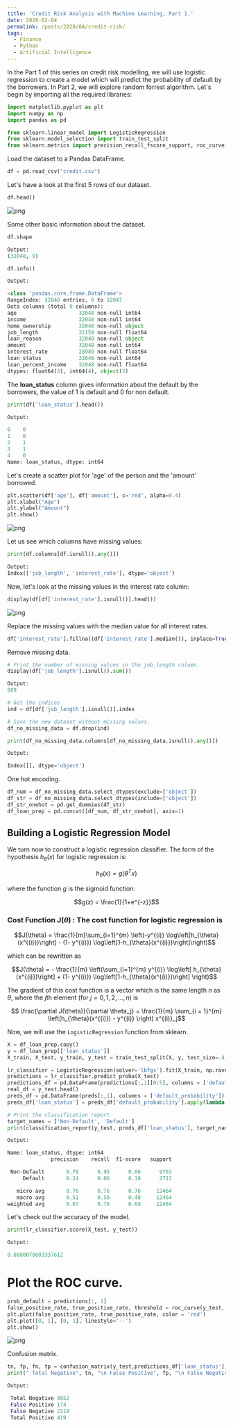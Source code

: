 ```yaml
---
title: 'Credit Risk Analysis with Machine Learning, Part 1.'
date: 2020-02-04
permalink: /posts/2020/04/credit-risk/
tags:
  - Finance
  - Python
  - Artificial Intelligence 
---
```


In the Part 1 of this series on credit risk modelling, we will use logistic regression to create a model which will predict the probability of default by the borrowers. In Part 2, we will explore random forrest algorithm. Let's begin by importing all the required libraries:

```python
import matplotlib.pyplot as plt
import numpy as np
import pandas as pd

from sklearn.linear_model import LogisticRegression
from sklearn.model_selection import train_test_split
from sklearn.metrics import precision_recall_fscore_support, roc_curve, classification_report, confusion_matrix
```

Load the dataset to a Pandas DataFrame.
```python
df = pd.read_csv("credit.csv")
```

Let's have a look at the first 5 rows of our dataset.
```python
df.head()
```
![png](/images/plots/crm1.png )

Some other basic information about the dataset.
```python
df.shape

Output: 
(32048, 9)
```
```python
df.info()

Output:

<class 'pandas.core.frame.DataFrame'>
RangeIndex: 32048 entries, 0 to 32047
Data columns (total 9 columns):
age                    32048 non-null int64
income                 32048 non-null int64
home_ownership         32048 non-null object
job_length             31159 non-null float64
loan_reason            32048 non-null object
amount                 32048 non-null int64
interest_rate          28989 non-null float64
loan_status            32048 non-null int64
loan_percent_income    32048 non-null float64
dtypes: float64(3), int64(4), object(2)
```

The **loan_status** column gives information about the default by the borrowers, the value of 1 is default and 0 for non default.

```python
print(df['loan_status'].head())

Output:

0    0
1    0
2    1
3    1
4    0
Name: loan_status, dtype: int64

```

Let's create a scatter plot for 'age' of the person and the 'amount' borrowed.
```python
plt.scatter(df['age'], df['amount'], c='red', alpha=0.4)
plt.xlabel("Age")
plt.ylabel("Amount")
plt.show()
```
![png](/images/plots/crm2.png )

Let us see which columns have missing values:
```python
print(df.columns[df.isnull().any()])

Output:
Index(['job_length', 'interest_rate'], dtype='object')
```

Now, let's look at the missing values in the interest rate column:
```python
display(df[df['interest_rate'].isnull()].head())
```
![png](/images/plots/crm3.png )

Replace the missing values with the median value for all interest rates.
```python
df['interest_rate'].fillna((df['interest_rate'].median()), inplace=True)
```
Remove missing data.
```python
# Print the number of missing values in the job_length column.
display(df['job_length'].isnull().sum())

Output:
889
```
```python
# Get the indices
ind = df[df['job_length'].isnull()].index

# Save the new dataset without missing values.
df_no_missing_data = df.drop(ind)

print(df_no_missing_data.columns[df_no_missing_data.isnull().any()])

Output:

Index([], dtype='object')
```

One hot encoding.
```python
df_num = df_no_missing_data.select_dtypes(exclude=['object'])
df_str = df_no_missing_data.select_dtypes(include=['object'])
df_str_onehot = pd.get_dummies(df_str)
df_loan_prep = pd.concat([df_num, df_str_onehot], axis=1)
```
## Building a Logistic Regression Model

We turn now to construct a logistic regression classifier. The form of the hypothesis $h_\theta(x)$ for logistic regression is:

$$h_\theta(x) = g(\theta^Tx)$$
  
where the function $g$ is the sigmoid function:

$$g(z) = \frac{1}{1+e^{-z}}$$

### Cost Function J$(\theta)$ : The cost function for logistic regression is

$$J(\theta) = \frac{1}{m}\sum_{i=1}^{m} \left(-y^{(i)} \log\left[h_{\theta}(x^{(i)})\right] - (1- y^{(i)}) \log\left[1-h_{\theta}(x^{(i)})\right]\right)$$

which can be rewritten as

$$J(\theta) = - \frac{1}{m} \left(\sum_{i=1}^{m} y^{(i)} \log\left[  h_{\theta}(x^{(i)})\right] + (1- y^{(i)}) \log\left[1-h_{\theta}(x^{(i)})\right] \right)$$

The gradient of this cost function is a vector which is the same length $n$ as $\theta$, where the $j$th element (for $j = 0,1,2,\ldots,n)$ is

$$ \frac{\partial J(\theta)}{\partial \theta_j} = \frac{1}{m} \sum_{i = 1}^{m} \left(h_{\theta}(x^{(i)}) - y^{(i)}  \right) x^{(i)}_j$$
 

Now, we will use the `LogisticRegression` function from sklearn.

```python
X = df_loan_prep.copy()
y = df_loan_prep[['loan_status']]
X_train, X_test, y_train, y_test = train_test_split(X, y, test_size=.4)

lr_classifier = LogisticRegression(solver='lbfgs').fit(X_train, np.ravel(y_train))
predictions = lr_classifier.predict_proba(X_test)
predictions_df = pd.DataFrame(predictions[:,1][0:5], columns = ['default_probability'])
real_df = y_test.head()
preds_df = pd.DataFrame(preds[:,1], columns = ['default_probability'])
preds_df['loan_status'] = preds_df['default_probability'].apply(lambda x: 1 if x > 0.50 else 0)

# Print the classification report
target_names = ['Non-Default', 'Default']
print(classification_report(y_test, preds_df['loan_status'], target_names=target_names))

Output:

Name: loan_status, dtype: int64
              precision    recall  f1-score   support

 Non-Default       0.78      0.95      0.86      9753
     Default       0.24      0.06      0.10      2711

   micro avg       0.76      0.76      0.76     12464
   macro avg       0.51      0.50      0.48     12464
weighted avg       0.67      0.76      0.69     12464

```

Let's check out the accuracy of the model.
```python
print(lr_classifier.score(X_test, y_test))

Output:

0.8080070603337612

```
# Plot the ROC curve.
```python
prob_default = predictions[:, 1]
false_positive_rate, true_positive_rate, threshold = roc_curve(y_test, prob_default)
plt.plot(false_positive_rate, true_positive_rate, color = 'red')
plt.plot([0, 1], [0, 1], linestyle='--')
plt.show()

```
![png](/images/plots/crm4.png )

Confusion matrix.
```python
tn, fp, fn, tp = confusion_matrix(y_test,predictions_df['loan_status']).ravel()
print(" Total Negative", tn, "\n False Positive", fp, "\n False Negative", fn, "\n Total Positive", tp)

Output:

 Total Negative 9652 
 False Positive 174 
 False Negative 2219 
 Total Positive 419

```
